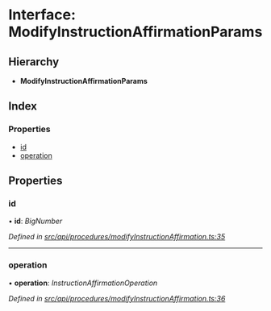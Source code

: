 # Interface: ModifyInstructionAffirmationParams

## Hierarchy

* **ModifyInstructionAffirmationParams**

## Index

### Properties

* [id](modifyinstructionaffirmationparams.md#id)
* [operation](modifyinstructionaffirmationparams.md#operation)

## Properties

###  id

• **id**: *BigNumber*

*Defined in [src/api/procedures/modifyInstructionAffirmation.ts:35](https://github.com/PolymathNetwork/polymesh-sdk/blob/31a16a34/src/api/procedures/modifyInstructionAffirmation.ts#L35)*

___

###  operation

• **operation**: *InstructionAffirmationOperation*

*Defined in [src/api/procedures/modifyInstructionAffirmation.ts:36](https://github.com/PolymathNetwork/polymesh-sdk/blob/31a16a34/src/api/procedures/modifyInstructionAffirmation.ts#L36)*
